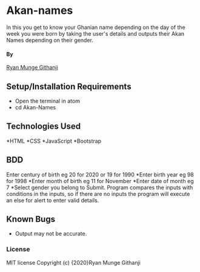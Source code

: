 # Akan-names
In this you get to know your Ghanian name depending on the day of the week you were born by taking the user's details and outputs their Akan Names depending on their gender.
#### By 
[Ryan Munge Githanji](https://github.com/ryan-ryu8/Akan-names.git)
## Setup/Installation Requirements
* Open the terminal in atom
* cd Akan-Names
## Technologies Used
*HTML
*CSS
*JavaScript
*Bootstrap
## BDD
Enter century of birth eg 20 for 2020 or 19 for 1990
 *Enter birth year eg 98 for 1998 
 *Enter month of birth eg 11 for November
 *Enter date of month eg 7
 *Select gender you belong to
 Submit. Program compares the inputs with conditions in the inputs, so if there are no inputs the program will execute an else for alert to enter valid details.
 ## Known Bugs 
 * Output may not be accurate.
 ### License
MIT license
Copyright (c) {2020}Ryan Munge Githanji 
